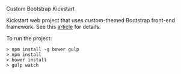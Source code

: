 Custom Bootstrap Kickstart

Kickstart web project that uses custom-themed Bootstrap front-end framework.
See this [article](https://medium.com/@wizardzloy/customizing-bootstrap-with-gulp-js-and-bower-fafac8e3e1af?source=tw-67a608e2b8bc-1405878441756) for details.

To run the project:

````
> npm install -g bower gulp
> npm install
> bower install
> gulp watch
````